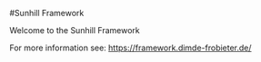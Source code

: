 #Sunhill Framework

Welcome to the Sunhill Framework

For more information see: https://framework.dimde-frobieter.de/


